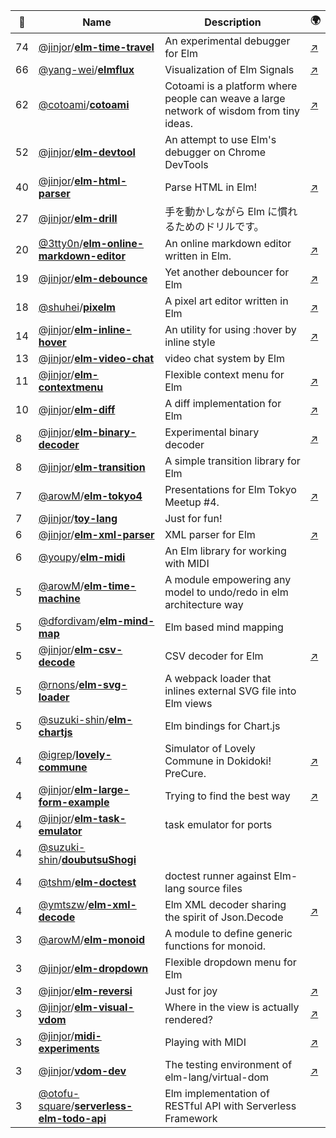 |:star2: | Name | Description | 🌍|
|---|---|---|---|
|74|[@jinjor](https://github.com/jinjor)/[**elm-time-travel**](https://github.com/jinjor/elm-time-travel)|An experimental debugger for Elm|[:arrow_upper_right:](http://package.elm-lang.org/packages/jinjor/elm-time-travel/latest)|
|66|[@yang-wei](https://github.com/yang-wei)/[**elmflux**](https://github.com/yang-wei/elmflux)|Visualization of Elm Signals|[:arrow_upper_right:](http://yang-wei.github.io/elmflux/)|
|62|[@cotoami](https://github.com/cotoami)/[**cotoami**](https://github.com/cotoami/cotoami)|Cotoami is a platform where people can weave a large network of wisdom from tiny ideas.|[:arrow_upper_right:](https://cotoa.me)|
|52|[@jinjor](https://github.com/jinjor)/[**elm-devtool**](https://github.com/jinjor/elm-devtool)|An attempt to use Elm's debugger on Chrome DevTools||
|40|[@jinjor](https://github.com/jinjor)/[**elm-html-parser**](https://github.com/jinjor/elm-html-parser)|Parse HTML in Elm!|[:arrow_upper_right:](http://package.elm-lang.org/packages/jinjor/elm-html-parser/latest)|
|27|[@jinjor](https://github.com/jinjor)/[**elm-drill**](https://github.com/jinjor/elm-drill)|手を動かしながら Elm に慣れるためのドリルです。||
|20|[@3tty0n](https://github.com/3tty0n)/[**elm-online-markdown-editor**](https://github.com/3tty0n/elm-online-markdown-editor)|An online markdown editor written in Elm.|[:arrow_upper_right:](https://3tty0n.github.io/elm-online-markdown-editor/)|
|19|[@jinjor](https://github.com/jinjor)/[**elm-debounce**](https://github.com/jinjor/elm-debounce)|Yet another debouncer for Elm|[:arrow_upper_right:](http://package.elm-lang.org/packages/jinjor/elm-debounce/latest/)|
|18|[@shuhei](https://github.com/shuhei)/[**pixelm**](https://github.com/shuhei/pixelm)|A pixel art editor written in Elm|[:arrow_upper_right:](http://shuheikagawa.com/pixelm/)|
|14|[@jinjor](https://github.com/jinjor)/[**elm-inline-hover**](https://github.com/jinjor/elm-inline-hover)|An utility for using :hover by inline style|[:arrow_upper_right:](http://package.elm-lang.org/packages/jinjor/elm-inline-hover/latest)|
|13|[@jinjor](https://github.com/jinjor)/[**elm-video-chat**](https://github.com/jinjor/elm-video-chat)|video chat system by Elm||
|11|[@jinjor](https://github.com/jinjor)/[**elm-contextmenu**](https://github.com/jinjor/elm-contextmenu)|Flexible context menu for Elm|[:arrow_upper_right:](http://package.elm-lang.org/packages/jinjor/elm-contextmenu/latest)|
|10|[@jinjor](https://github.com/jinjor)/[**elm-diff**](https://github.com/jinjor/elm-diff)|A diff implementation for Elm|[:arrow_upper_right:](http://package.elm-lang.org/packages/jinjor/elm-diff/latest)|
|8|[@jinjor](https://github.com/jinjor)/[**elm-binary-decoder**](https://github.com/jinjor/elm-binary-decoder)|Experimental binary decoder|[:arrow_upper_right:](https://jinjor.github.io/elm-binary-decoder/)|
|8|[@jinjor](https://github.com/jinjor)/[**elm-transition**](https://github.com/jinjor/elm-transition)|A simple transition library for Elm||
|7|[@arowM](https://github.com/arowM)/[**elm-tokyo4**](https://github.com/arowM/elm-tokyo4)|Presentations for Elm Tokyo Meetup #4.|[:arrow_upper_right:](https://arowm.github.io/elm-tokyo4/presentation/)|
|7|[@jinjor](https://github.com/jinjor)/[**toy-lang**](https://github.com/jinjor/toy-lang)|Just for fun!||
|6|[@jinjor](https://github.com/jinjor)/[**elm-xml-parser**](https://github.com/jinjor/elm-xml-parser)|XML parser for Elm|[:arrow_upper_right:](http://package.elm-lang.org/packages/jinjor/elm-xml-parser/latest)|
|6|[@youpy](https://github.com/youpy)/[**elm-midi**](https://github.com/youpy/elm-midi)|An Elm library for working with MIDI||
|5|[@arowM](https://github.com/arowM)/[**elm-time-machine**](https://github.com/arowM/elm-time-machine)|A module empowering any model to undo/redo in elm architecture way||
|5|[@dfordivam](https://github.com/dfordivam)/[**elm-mind-map**](https://github.com/dfordivam/elm-mind-map)|Elm based mind mapping||
|5|[@jinjor](https://github.com/jinjor)/[**elm-csv-decode**](https://github.com/jinjor/elm-csv-decode)|CSV decoder for Elm|[:arrow_upper_right:](http://package.elm-lang.org/packages/jinjor/elm-csv-decode/latest/CsvDecode)|
|5|[@rnons](https://github.com/rnons)/[**elm-svg-loader**](https://github.com/rnons/elm-svg-loader)|A webpack loader that inlines external SVG file into Elm views||
|5|[@suzuki-shin](https://github.com/suzuki-shin)/[**elm-chartjs**](https://github.com/suzuki-shin/elm-chartjs)|Elm bindings for Chart.js||
|4|[@igrep](https://github.com/igrep)/[**lovely-commune**](https://github.com/igrep/lovely-commune)|Simulator of Lovely Commune in Dokidoki! PreCure.|[:arrow_upper_right:](http://lovely-commune.igreque.info/)|
|4|[@jinjor](https://github.com/jinjor)/[**elm-large-form-example**](https://github.com/jinjor/elm-large-form-example)|Trying to find the best way|[:arrow_upper_right:](https://jinjor.github.io/elm-large-form-sample/)|
|4|[@jinjor](https://github.com/jinjor)/[**elm-task-emulator**](https://github.com/jinjor/elm-task-emulator)|task emulator for ports||
|4|[@suzuki-shin](https://github.com/suzuki-shin)/[**doubutsuShogi**](https://github.com/suzuki-shin/doubutsuShogi)|||
|4|[@tshm](https://github.com/tshm)/[**elm-doctest**](https://github.com/tshm/elm-doctest)|doctest runner against Elm-lang source files||
|4|[@ymtszw](https://github.com/ymtszw)/[**elm-xml-decode**](https://github.com/ymtszw/elm-xml-decode)|Elm XML decoder sharing the spirit of Json.Decode|[:arrow_upper_right:](http://package.elm-lang.org/packages/ymtszw/elm-xml-decode/latest/)|
|3|[@arowM](https://github.com/arowM)/[**elm-monoid**](https://github.com/arowM/elm-monoid)|A module to define generic functions for monoid.||
|3|[@jinjor](https://github.com/jinjor)/[**elm-dropdown**](https://github.com/jinjor/elm-dropdown)|Flexible dropdown menu for Elm||
|3|[@jinjor](https://github.com/jinjor)/[**elm-reversi**](https://github.com/jinjor/elm-reversi)|Just for joy|[:arrow_upper_right:](https://jinjor.github.io/elm-reversi/)|
|3|[@jinjor](https://github.com/jinjor)/[**elm-visual-vdom**](https://github.com/jinjor/elm-visual-vdom)|Where in the view is actually rendered?|[:arrow_upper_right:](https://jinjor.github.io/elm-visual-vdom/)|
|3|[@jinjor](https://github.com/jinjor)/[**midi-experiments**](https://github.com/jinjor/midi-experiments)|Playing with MIDI|[:arrow_upper_right:](https://jinjor.github.io/midi-experiments/)|
|3|[@jinjor](https://github.com/jinjor)/[**vdom-dev**](https://github.com/jinjor/vdom-dev)|The testing environment of elm-lang/virtual-dom|[:arrow_upper_right:](https://jinjor.github.io/vdom-dev/)|
|3|[@otofu-square](https://github.com/otofu-square)/[**serverless-elm-todo-api**](https://github.com/otofu-square/serverless-elm-todo-api)|Elm implementation of RESTful API with Serverless Framework||


